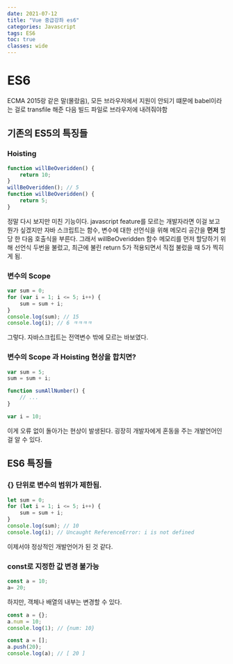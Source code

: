 ```yaml
---
date: 2021-07-12
title: "Vue 중급강좌 es6"
categories: Javascript
tags: ES6
toc: true  
classes: wide
---
```


# ES6

ECMA 2015랑 같은 말(몰랐음), 모든 브라우저에서 지원이 안되기 떄문에 babel이라는 걸로 transfile 해준 다음 빌드 파일로 브라우저에 내려줘야함

## 기존의 ES5의 특징들

### Hoisting

```javascript
function willBeOveridden() {
    return 10;
}
willBeOveridden(); // 5
function willBeOveridden() {
    return 5;
}
```

정말 다시 보지만 미친 기능이다. javascript feature를 모르는 개발자라면 이걸 보고 뭔가 싶겠지만 자바 스크립트는 함수, 변수에 대한 선언식을 위해 메모리 공간을 **먼저** 할당 한 다음 호출식을 부른다. 그래서 willBeOveridden 함수 메모리를 먼저 할당하기 위해 선언식 두번을 불렀고, 최근에 불린 return 5가 적용되면서 직접 불렀을 때 5가 찍히게 됨.

### 변수의 Scope

```javascript
var sum = 0;
for (var i = 1; i <= 5; i++) {
    sum = sum + i;
}
console.log(sum); // 15
console.log(i); // 6 ㅋㅋㅋㅋ
```

그렇다. 자바스크립트는 전역변수 밖에 모르는 바보였다.


### 변수의 Scope 과 Hoisting 현상을 합치면?

```javascript 
var sum = 5;
sum = sum + i;

function sumAllNumber() {
    // ...
}

var i = 10;
```
이게 오류 없이 돌아가는 현상이 발생된다. 굉장히 개발자에게 혼동을 주는 개발언어인걸 알 수 있다.

## ES6 특징들

### {} 단위로 변수의 범위가 제한됨.

```javascript
let sum = 0;
for (let i = 1; i <= 5; i++) {
    sum = sum + i;
}
console.log(sum); // 10
console.log(i); // Uncaught ReferenceError: i is not defined
```
이제서야 정상적인 개발언어가 된 것 같다.

### const로 지정한 값 변경 불가능

```javascript
const a = 10;
a= 20;
```
하지만, 객체나 배열의 내부는 변경할 수 있다.
```javascript
const a = {};
a.num = 10;
console.log(1); // {num: 10}

const a = [];
a.push(20);
console.log(a); // [ 20 ]
```